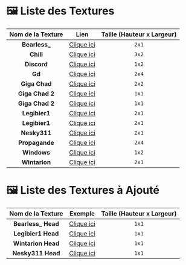 # 🖼️ Liste des Textures

| Nom de la Texture | Lien | Taille (Hauteur x Largeur) |
|:-------------------:|:-----------------------:|:-----------------------------:|
| **Bearless_** | [Clique ici](https://github.com/BearlessDev/Survie-1.21/blob/main/CustomPainting_rp/assets/example/textures/painting/bearless_.png) | `2x1` |
| **Chill** | [Clique ici](https://github.com/BearlessDev/Survie-1.21/blob/main/CustomPainting_rp/assets/example/textures/painting/chill.png) | `3x2` |
| **Discord** | [Clique ici](https://github.com/BearlessDev/Survie-1.21/blob/main/CustomPainting_rp/assets/example/textures/painting/discord.png) | `1x2` |
| **Gd** | [Clique ici](https://github.com/BearlessDev/Survie-1.21/blob/main/CustomPainting_rp/assets/example/textures/painting/gd.png) | `2x4` |
| **Giga Chad** | [Clique ici](https://github.com/BearlessDev/Survie-1.21/blob/main/CustomPainting_rp/assets/example/textures/painting/giga_chad.png) | `2x2` |
| **Giga Chad 2** | [Clique ici](https://github.com/BearlessDev/Survie-1.21/blob/main/CustomPainting_rp/assets/example/textures/painting/giga_chad_2.png) | `1x1` |
| **Giga Chad 2** | [Clique ici](https://github.com/BearlessDev/Survie-1.21/blob/main/CustomPainting_rp/assets/example/textures/painting/giga_chad_2.png) | `1x1` |
| **Legibier1** | [Clique ici](https://github.com/BearlessDev/Survie-1.21/blob/main/CustomPainting_rp/assets/example/textures/painting/legibier1.png) | `2x1` |
| **Legibier1** | [Clique ici](https://github.com/BearlessDev/Survie-1.21/blob/main/CustomPainting_rp/assets/example/textures/painting/legibier1.png) | `2x1` |
| **Nesky311** | [Clique ici](https://github.com/BearlessDev/Survie-1.21/blob/main/CustomPainting_rp/assets/example/textures/painting/nesky311.png) | `2x1` |
| **Propagande** | [Clique ici](https://github.com/BearlessDev/Survie-1.21/blob/main/CustomPainting_rp/assets/example/textures/painting/propagande.png) | `2x4` |
| **Windows** | [Clique ici](https://github.com/BearlessDev/Survie-1.21/blob/main/CustomPainting_rp/assets/example/textures/painting/windows.png) | `1x2` |
| **Wintarion** | [Clique ici](https://github.com/BearlessDev/Survie-1.21/blob/main/CustomPainting_rp/assets/example/textures/painting/wintarion.png) | `2x1` |

# 🖼️ Liste des Textures à Ajouté

| Nom de la Texture | Exemple | Taille (Hauteur x Largeur) |
|:-------------------:|:-----------------------:|:-----------------------------:|
| **Bearless_ Head** | [Clique ici](https://mc-heads.net/avatar/Bearless_/512) | `1x1` |
| **Legibier1 Head** | [Clique ici](https://mc-heads.net/avatar/Legibier1/512) | `1x1` |
| **Wintarion Head** | [Clique ici](https://mc-heads.net/avatar/Wintarion/512) | `1x1` |
| **Nesky311 Head** | [Clique ici](https://mc-heads.net/avatar/Nesky311/512) | `1x1` |